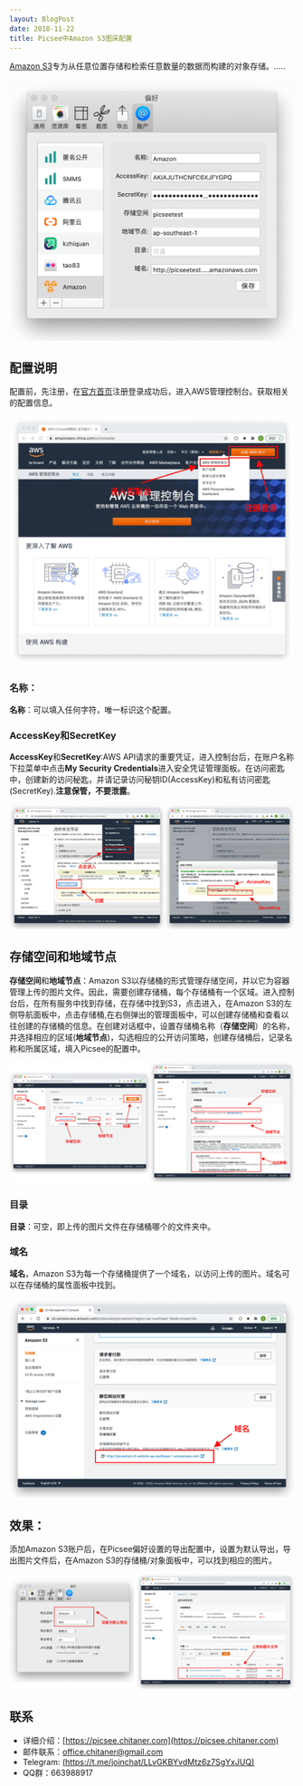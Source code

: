 ```yaml
---
layout: BlogPost
date: 2018-11-22
title: Picsee中Amazon S3图床配置
---
```


[Amazon S3](https://amazonaws-china.com/cn/s3/)专为从任意位置存储和检索任意数量的数据而构建的对象存储。.....<!-- more -->

![amazon](./images/Picsee_imageCloud_AmazonS3/Amazon.png)

## 配置说明
配置前，先注册，在[官方首页](https://amazonaws-china.com/cn/s3/)注册登录成功后，进入AWS管理控制台。获取相关的配置信息。

![register](./images/Picsee_imageCloud_AmazonS3/register.png)

### 名称：
**名称**：可以填入任何字符，唯一标识这个配置。

### AccessKey和SecretKey
**AccessKey**和**SecretKey**:AWS API请求的重要凭证，进入控制台后，在账户名称下拉菜单中点击**My Security Credentials**进入安全凭证管理面板。在访问密匙中，创建新的访问秘匙，并请记录访问秘钥ID(AccessKey)和私有访问密匙(SecretKey).**注意保管，不要泄露**。

![keys](./images/Picsee_imageCloud_AmazonS3/keys.png)

## 存储空间和地域节点
**存储空间**和**地域节点**：Amazon S3以存储桶的形式管理存储空间，并以它为容器管理上传的图片文件。因此，需要创建存储桶，每个存储桶有一个区域。进入控制台后，在所有服务中找到存储，在存储中找到S3，点击进入，在Amazon S3的左侧导航面板中，点击存储桶,在右侧弹出的管理面板中，可以创建存储桶和查看以往创建的存储桶的信息。在创建对话框中，设置存储桶名称（**存储空间**）的名称，并选择相应的区域(**地域节点**)，勾选相应的公开访问策略，创建存储桶后，记录名称和所属区域，填入Picsee的配置中。

![bucket](./images/Picsee_imageCloud_AmazonS3/bucket.png)

### 目录
**目录**：可空，即上传的图片文件在存储桶哪个的文件夹中。

### 域名
**域名**，Amazon S3为每一个存储桶提供了一个域名，以访问上传的图片。域名可以在存储桶的属性面板中找到。

![domain](./images/Picsee_imageCloud_AmazonS3/domain.png)

## 效果：
添加Amazon S3账户后，在Picsee偏好设置的导出配置中，设置为默认导出，导出图片文件后，在Amazon S3的存储桶/对象面板中，可以找到相应的图片。

![result](./images/Picsee_imageCloud_AmazonS3/result.png)

## 联系
- 详细介绍：[https://picsee.chitaner.com](https://picsee.chitaner.com)
- 邮件联系：[office.chitaner@gmail.com](mailto:office.chitaner@gmail.com)
- Telegram: [(https://t.me/joinchat/LLvGKBYvdMtz6z7SgYxJUQ)](https://t.me/joinchat/LLvGKBYvdMtz6z7SgYxJUQ)
- QQ群：663988917